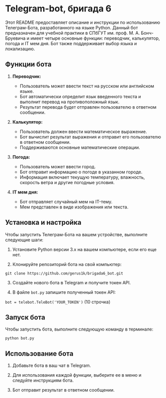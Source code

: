 # Telegram-bot, бригада 6

Этот README предоставляет описание и инструкции по использованию Телеграм-Бота, разработанного на языке Python. Данный бот предназначен для учебной практики в СПбГУТ им. проф. М. А. Бонч-Бруевича и имеет четыре основные функции: переводчик, калькулятор, погода и IT мем дня. Бот также поддерживает выбор языка и локализацию.

## Функции бота

1. **Переводчик:**
   - Пользователь может ввести текст на русском или английском языке.
   - Бот автоматически определит язык введенного текста и выполнит перевод на противоположный язык.
   - Результат перевода будет отправлен пользователю в ответном сообщении.

2. **Калькулятор:**
   - Пользователь должен ввести математическое выражение.
   - Бот вычислит результат выражения и отправит его пользователю в ответном сообщении.
   - Поддерживаются основные математические операции.

3. **Погода:**
   - Пользователь может ввести город.
   - Бот отправит информацию о погоде в указанном городе.
   - Информация включает текущую температуру, влажность, скорость ветра и другие погодные условия.

4. **IT мем дня:**
   - Бот отправляет случайный мем на IT-тему.
   - Мем представлен в виде изображения или текста.

## Установка и настройка

Чтобы запустить Телеграм-Бота на вашем устройстве, выполните следующие шаги:

1. Установите Python версии 3.x на вашем компьютере, если его еще нет.

2. Клонируйте репозиторий бота на свой компьютер:

`git clone https://github.com/gerus1k/brigada6_bot.git`

3. Создайте нового бота в Telegram и получите токен API.

4. В файле `bot.py` запишите полученный токен API:

`bot = telebot.TeleBot('YOUR_TOKEN')` (10 строчка)

## Запуск бота

Чтобы запустить бота, выполните следующую команду в терминале:

`python bot.py`

## Использование бота

1. Добавьте бота в ваш чат в Telegram.

2. Для использования каждой функции, выберите ее в меню и следуйте инструкциям бота.

3. Бот отправит результат в ответном сообщении.
